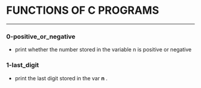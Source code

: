 
# FUNCTIONS OF C PROGRAMS
---

### 0-positive_or_negative
- print whether the number stored in the variable n is positive or negative

### 1-last_digit
- print the last digit stored in the var **n** .
